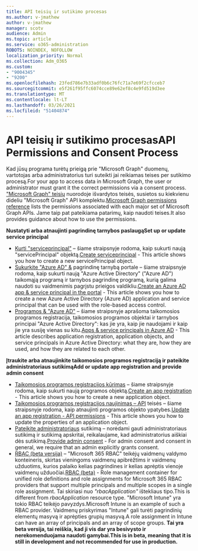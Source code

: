 ```yaml
---
title: API teisių ir sutikimo procesas
ms.author: v-jmathew
author: v-jmathew
manager: scotv
audience: Admin
ms.topic: article
ms.service: o365-administration
ROBOTS: NOINDEX, NOFOLLOW
localization_priority: Normal
ms.collection: Adm_O365
ms.custom:
- "9004345"
- "9200"
ms.openlocfilehash: 23fed786e7b33adf0b6c76fc71a7e69f2cfcceb7
ms.sourcegitcommit: e5f261f95ffc6074cce89e62ef8c4e9fd519d3ee
ms.translationtype: MT
ms.contentlocale: lt-LT
ms.lasthandoff: 03/26/2021
ms.locfileid: "51404874"
---
```

# <a name="api-permissions-and-consent-process"></a><span data-ttu-id="2dd54-102">API teisių ir sutikimo procesas</span><span class="sxs-lookup"><span data-stu-id="2dd54-102">API Permissions and Consent Process</span></span>

<span data-ttu-id="2dd54-103">Kad jūsų programa turėtų prieigą prie "Microsoft Graph" duomenų, vartotojas arba administratorius turi suteikti jai reikiamas teises per sutikimo procesą.</span><span class="sxs-lookup"><span data-stu-id="2dd54-103">For your app to access data in Microsoft Graph, the user or administrator must grant it the correct permissions via a consent process.</span></span> <span data-ttu-id="2dd54-104">["Microsoft Graph" teisių](https://docs.microsoft.com/graph/permissions-reference) nuorodoje išvardytos teisės, susietos su kiekvienu dideliu "Microsoft Graph" API komplektu.</span><span class="sxs-lookup"><span data-stu-id="2dd54-104">[Microsoft Graph permissions reference](https://docs.microsoft.com/graph/permissions-reference) lists the permissions associated with each major set of Microsoft Graph APIs.</span></span> <span data-ttu-id="2dd54-105">Jame taip pat pateikiama patarimų, kaip naudoti teises.</span><span class="sxs-lookup"><span data-stu-id="2dd54-105">It also provides guidance about how to use the permissions.</span></span>

<span data-ttu-id="2dd54-106">**Nustatyti arba atnaujinti pagrindinę tarnybos paslaugą**</span><span class="sxs-lookup"><span data-stu-id="2dd54-106">**Set up or update service principal**</span></span>

- <span data-ttu-id="2dd54-107">[Kurti "serviceprincipal"](https://docs.microsoft.com/graph/api/serviceprincipal-post-serviceprincipals) – šiame straipsnyje rodoma, kaip sukurti naują "servicePrincipal" objektą.</span><span class="sxs-lookup"><span data-stu-id="2dd54-107">[Create serviceprincipal](https://docs.microsoft.com/graph/api/serviceprincipal-post-serviceprincipals) - This article shows you how to create a new servicePrincipal object.</span></span>
- <span data-ttu-id="2dd54-108">[Sukurkite "Azure AD" &](https://docs.microsoft.com/azure/active-directory/develop/howto-create-service-principal-portal) pagrindinę tarnybą portale – šiame straipsnyje rodoma, kaip sukurti naują "Azure Active Directory" ("Azure AD") taikomąją programą ir tarnybos pagrindinę programą, kurią galima naudoti su vaidmenimis pagrįstu prieigos valdikliu.</span><span class="sxs-lookup"><span data-stu-id="2dd54-108">[Create an Azure AD app & service principal in the portal](https://docs.microsoft.com/azure/active-directory/develop/howto-create-service-principal-portal) - This article shows you how to create a new Azure Active Directory (Azure AD) application and service principal that can be used with the role-based access control.</span></span>
- <span data-ttu-id="2dd54-109">[Programos & "Azure AD"](https://docs.microsoft.com/azure/active-directory/develop/app-objects-and-service-principals) – šiame straipsnyje aprašoma taikomosios programos registracija, taikomosios programos objektai ir tarnybos principai "Azure Active Directory": kas jie yra, kaip jie naudojami ir kaip jie yra susiję vienas su kitu.</span><span class="sxs-lookup"><span data-stu-id="2dd54-109">[Apps & service principals in Azure AD](https://docs.microsoft.com/azure/active-directory/develop/app-objects-and-service-principals) - This article describes application registration, application objects, and service principals in Azure Active Directory: what they are, how they are used, and how they are related to each other.</span></span>

<span data-ttu-id="2dd54-110">**Įtraukite arba atnaujinkite taikomosios programos registraciją ir pateikite administratoriaus sutikimą**</span><span class="sxs-lookup"><span data-stu-id="2dd54-110">**Add or update app registration and provide admin consent**</span></span>

- <span data-ttu-id="2dd54-111">[Taikomosios programos registracijos kūrimas](https://docs.microsoft.com/graph/api/application-post-applications) – šiame straipsnyje rodoma, kaip sukurti naują programos objektą.</span><span class="sxs-lookup"><span data-stu-id="2dd54-111">[Create an app registration](https://docs.microsoft.com/graph/api/application-post-applications) - This article shows you how to create a new application object.</span></span>
- <span data-ttu-id="2dd54-112">[Taikomosios programos registracijos naujinimas – API](https://docs.microsoft.com/graph/api/application-update) teisės – šiame straipsnyje rodoma, kaip atnaujinti programos objekto ypatybes.</span><span class="sxs-lookup"><span data-stu-id="2dd54-112">[Update an app registration - API permissions](https://docs.microsoft.com/graph/api/application-update) - This article shows you how to update the properties of an application object.</span></span>
- <span data-ttu-id="2dd54-113">[Pateikite administratoriaus](https://docs.microsoft.com/graph/security-authorization#grant-permissions-to-an-application) sutikimą – norėdami gauti administratoriaus sutikimą ir sutikimą apskritai, reikalaujame, kad administratorius aiškiai dės sutikimą.</span><span class="sxs-lookup"><span data-stu-id="2dd54-113">[Provide admin consent](https://docs.microsoft.com/graph/security-authorization#grant-permissions-to-an-application) - For admin consent and consent in general, we require that an admin explicitly grants consent.</span></span>
- <span data-ttu-id="2dd54-114">[RBAC (beta versija)](https://docs.microsoft.com/graph/api/resources/rbacapplicationmultiple) – "Microsoft 365 RBAC" teikėjų vaidmenų valdymo konteineris, skirtas vieningoms vaidmenų apibrėžtims ir vaidmenų užduotims, kurios palaiko kelias pagrindines ir kelias aprėptis vienoje vaidmenų užduočiai.</span><span class="sxs-lookup"><span data-stu-id="2dd54-114">[RBAC (beta)](https://docs.microsoft.com/graph/api/resources/rbacapplicationmultiple) - Role management container for unified role definitions and role assignments for Microsoft 365 RBAC providers that support multiple principals and multiple scopes in a single role assignment.</span></span> <span data-ttu-id="2dd54-115">Tai skiriasi nuo *"rbacApplication"* ištekliaus tipo.</span><span class="sxs-lookup"><span data-stu-id="2dd54-115">This is different from *rbacApplication* resource type.</span></span> <span data-ttu-id="2dd54-116">"Microsoft Intune" yra tokio RBAC teikėjo pavyzdys.</span><span class="sxs-lookup"><span data-stu-id="2dd54-116">Microsoft Intune is an example of such a RBAC provider.</span></span> <span data-ttu-id="2dd54-117">Vaidmenų priskyrimas "Intune" gali turėti pagrindinių elementų masyvą ir aprėpties grupių masyvą.</span><span class="sxs-lookup"><span data-stu-id="2dd54-117">A role assignment in Intune can have an array of principals and an array of scope groups.</span></span> <span data-ttu-id="2dd54-118">**Tai yra beta versija, tai reiškia, kad ji vis dar yra besivysto ir nerekomenduojama naudoti gamybai.**</span><span class="sxs-lookup"><span data-stu-id="2dd54-118">**This is in beta, meaning that it is still in development and not recommended for use in production.**</span></span>
